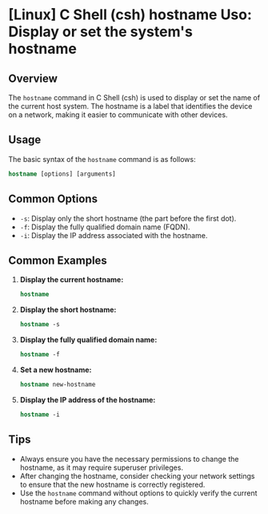 # [Linux] C Shell (csh) hostname Uso: Display or set the system's hostname

## Overview
The `hostname` command in C Shell (csh) is used to display or set the name of the current host system. The hostname is a label that identifies the device on a network, making it easier to communicate with other devices.

## Usage
The basic syntax of the `hostname` command is as follows:

```csh
hostname [options] [arguments]
```

## Common Options
- `-s`: Display only the short hostname (the part before the first dot).
- `-f`: Display the fully qualified domain name (FQDN).
- `-i`: Display the IP address associated with the hostname.

## Common Examples

1. **Display the current hostname:**
   ```csh
   hostname
   ```

2. **Display the short hostname:**
   ```csh
   hostname -s
   ```

3. **Display the fully qualified domain name:**
   ```csh
   hostname -f
   ```

4. **Set a new hostname:**
   ```csh
   hostname new-hostname
   ```

5. **Display the IP address of the hostname:**
   ```csh
   hostname -i
   ```

## Tips
- Always ensure you have the necessary permissions to change the hostname, as it may require superuser privileges.
- After changing the hostname, consider checking your network settings to ensure that the new hostname is correctly registered.
- Use the `hostname` command without options to quickly verify the current hostname before making any changes.